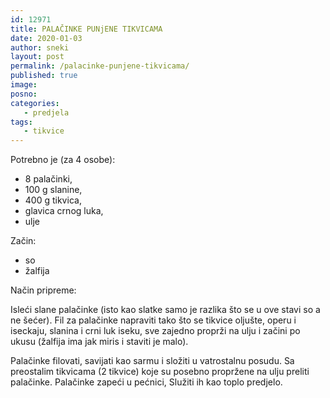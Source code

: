 ```yaml
---
id: 12971
title: PALAČINKE PUNjENE TIKVICAMA
date: 2020-01-03
author: sneki
layout: post
permalink: /palacinke-punjene-tikvicama/
published: true
image: 
posno: 
categories:
   - predjela
tags:
   - tikvice
---
```

Potrebno je (za 4 osobe):

* 8 palačinki, 
* 100 g slanine,
* 400 g tikvica,
* glavica crnog luka,
* ulje

Začin:

* so
* žalfija

Način pripreme:

Isleći slane palačinke (isto kao slatke samo je razlika što se u ove stavi so a ne šećer). Fil za palačinke napraviti tako što se tikvice oljušte, operu i iseckaju, slanina i crni luk iseku, sve zajedno proprži na ulju i začini po ukusu (žalfija ima jak miris i staviti je malo).

Palačinke filovati, savijati kao sarmu i složiti u vatrostalnu posudu. Sa preostalim tikvicama (2 tikvice) koje su posebno propržene na ulju preliti palačinke. Palačinke zapeći u pećnici, Služiti ih kao toplo predjelo.

